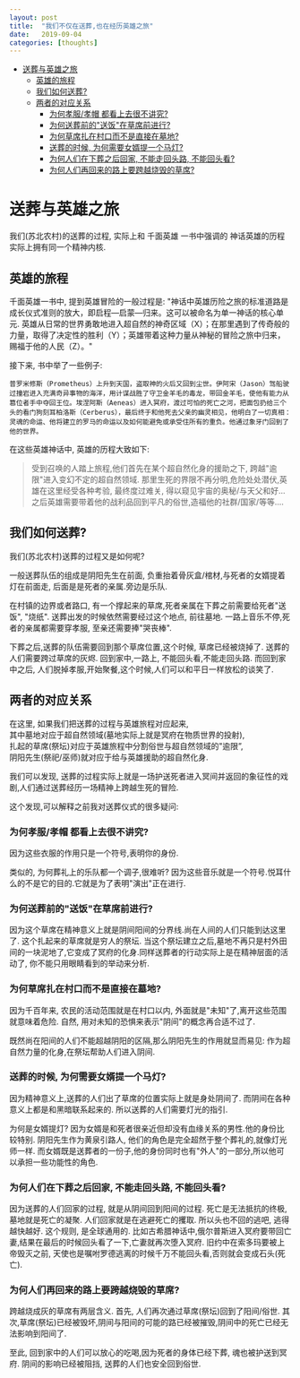 ```yaml
---
layout: post
title:  "我们不仅在送葬,也在经历英雄之旅"
date:   2019-09-04
categories: [thoughts]
---
```

- [送葬与英雄之旅](#送葬与英雄之旅)
  - [英雄的旅程](#英雄的旅程)
  - [我们如何送葬?](#我们如何送葬)
  - [两者的对应关系](#两者的对应关系)
    - [为何孝服/孝帽 都看上去很不讲究?](#为何孝服孝帽-都看上去很不讲究)
    - [为何送葬前的"送饭"在草席前进行?](#为何送葬前的送饭在草席前进行)
    - [为何草席扎在村口而不是直接在墓地?](#为何草席扎在村口而不是直接在墓地)
    - [送葬的时候, 为何需要女婿提一个马灯?](#送葬的时候-为何需要女婿提一个马灯)
    - [为何人们在下葬之后回家, 不能走回头路, 不能回头看?](#为何人们在下葬之后回家-不能走回头路-不能回头看)
    - [为何人们再回来的路上要跨越烧毁的草席?](#为何人们再回来的路上要跨越烧毁的草席)

# 送葬与英雄之旅

我们(苏北农村)的送葬的过程, 实际上和 千面英雄 一书中强调的 神话英雄的历程 实际上拥有同一个精神内核. 

## 英雄的旅程

千面英雄一书中, 提到英雄冒险的一般过程是: "神话中英雄历险之旅的标准道路是成长仪式准则的放大，即启程—启蒙—归来。这可以被命名为单一神话的核心单元. 英雄从日常的世界勇敢地进入超自然的神奇区域（X）；在那里遇到了传奇般的力量，取得了决定性的胜利（Y）；英雄带着这种力量从神秘的冒险之旅中归来，赐福于他的人民（Z）。" 

接下来, 书中举了一些例子:

```
普罗米修斯（Prometheus）上升到天国，盗取神的火后又回到尘世。伊阿宋（Jason）驾船驶过撞岩进入充满奇异事物的海洋，用计谋战胜了守卫金羊毛的毒龙，带回金羊毛，使他有能力从篡位者手中夺回王位。埃涅阿斯（Aeneas）进入冥府，渡过可怕的死亡之河，把面包扔给三个头的看门狗刻耳柏洛斯（Cerberus），最后终于和他死去父亲的幽灵相见，他明白了一切真相：灵魂的命运、他将建立的罗马的命运以及如何能避免或承受住所有的重负。他通过象牙门回到了他的世界。
```

在这些英雄神话中, 英雄的历程大致如下:   

>受到召唤的人踏上旅程,他们首先在某个超自然化身的援助之下, 跨越"逾限"进入变幻不定的超自然领域.
>那里生死的界限不再分明,危险处处潜伏,英雄在这里经受各种考验, 
>最终度过难关, 得以窥见宇宙的奥秘/与天父和好...
>之后英雄需要带着他的战利品回到平凡的俗世,造福他的社群/国家/等等.... 

## 我们如何送葬?

我们(苏北农村)送葬的过程又是如何呢? 

一般送葬队伍的组成是阴阳先生在前面, 负重抬着骨灰盒/棺材,与死者的女婿提着灯在前面走, 后面是是死者的亲属.旁边是乐队. 

在村镇的边界或者路口, 有一个撑起来的草席,死者亲属在下葬之前需要给死者"送饭", "烧纸". 送葬出发的时候依然需要经过这个地点, 前往墓地. 一路上音乐不停,死者的亲属都需要穿孝服, 至亲还需要捧"哭丧棒". 

下葬之后,送葬的队伍需要回到那个草席位置,这个时候, 草席已经被烧掉了. 送葬的人们需要跨过草席的灰烬. 回到家中,一路上, 不能回头看,不能走回头路. 而回到家中之后, 人们脱掉孝服,开始聚餐,这个时候,人们可以和平日一样放松的谈笑了. 

## 两者的对应关系

在这里, 如果我们把送葬的过程与英雄旅程对应起来,  
其中墓地对应于超自然领域(墓地实际上就是冥府在物质世界的投射),  
扎起的草席(祭坛)对应于英雄旅程中分割俗世与超自然领域的"逾限”,  
阴阳先生(祭祀/巫师)就对应于给与英雄援助的超自然化身.  

我们可以发现, 送葬的过程实际上就是一场护送死者进入冥间并返回的象征性的戏剧,人们通过送葬经历一场精神上跨越生死的冒险. 

这个发现,可以解释之前我对送葬仪式的很多疑问: 


### 为何孝服/孝帽 都看上去很不讲究? 

因为这些衣服的作用只是一个符号,表明你的身份. 

类似的, 为何葬礼上的乐队都一个调子,很难听? 
因为这些音乐就是一个符号.悦耳什么的不是它的目的.它就是为了表明"演出"正在进行.   

### 为何送葬前的"送饭"在草席前进行? 

因为这个草席在精神意义上就是阴间阳间的分界线.尚在人间的人们只能到达这里了. 这个扎起来的草席就是穷人的祭坛. 当这个祭坛建立之后,墓地不再只是村外田间的一块泥地了,它变成了冥府的化身.同样送葬者的行动实际上是在精神层面的活动了, 你不能只用眼睛看到的举动来分析.   

### 为何草席扎在村口而不是直接在墓地? 

因为千百年来, 农民的活动范围就是在村口以内, 外面就是"未知"了,离开这些范围就意味着危险. 自然, 用对未知的恐惧来表示"阴间"的概念再合适不过了. 

既然尚在阳间的人们不能超越阴阳的区隔,那么阴阳先生的作用就显而易见: 作为超自然力量的化身,在祭坛帮助人们进入阴间. 

### 送葬的时候, 为何需要女婿提一个马灯?

因为精神意义上,送葬的人们出了草席的位置实际上就是身处阴间了. 而阴间在各种意义上都是和黑暗联系起来的. 所以送葬的人们需要灯光的指引. 

为何是女婿提灯? 
因为女婿是和死者很亲近但却没有血缘关系的男性.他的身份比较特别. 阴阳先生作为黄泉引路人, 他们的角色是完全超然于整个葬礼的,就像灯光师一样. 而女婿既是送葬者的一份子,他的身份同时也有"外人"的一部分,所以他可以承担一些功能性的角色.   

### 为何人们在下葬之后回家, 不能走回头路, 不能回头看?

因为送葬的人们回家的过程, 就是从阴间回到阳间的过程. 死亡是无法抵抗的终极,墓地就是死亡的凝聚. 人们回家就是在逃避死亡的攫取. 所以头也不回的逃吧, 逃得越快越好. 
这个规则, 是全球通用的. 比如古希腊神话中,俄尔普斯进入冥府要带回亡妻,结果在最后的时候回头看了一下,亡妻就再次堕入冥府. 旧约中在索多玛要被上帝毁灭之前, 天使也是嘱咐罗德逃离的时候千万不能回头看,否则就会变成石头(死亡). 


### 为何人们再回来的路上要跨越烧毁的草席? 

跨越烧成灰的草席有两层含义. 首先, 人们再次通过草席(祭坛)回到了阳间/俗世. 其次,草席(祭坛)已经被毁坏,阴间与阳间的可能的路已经被摧毁,阴间中的死亡已经无法影响到阳间了. 

至此, 回到家中的人们可以放心的吃喝,因为死者的身体已经下葬, 魂也被护送到冥府. 阴间的影响已经被阻挡, 送葬的人们也安全回到俗世.
